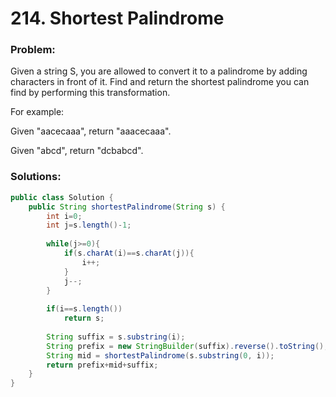 # 214. Shortest Palindrome

### Problem:

Given a string S, you are allowed to convert it to a palindrome by adding characters in front of it. Find and return the shortest palindrome you can find by performing this transformation.

For example:

Given "aacecaaa", return "aaacecaaa".

Given "abcd", return "dcbabcd".

### Solutions:

```java
public class Solution {
    public String shortestPalindrome(String s) {
        int i=0; 
        int j=s.length()-1;
     
        while(j>=0){
            if(s.charAt(i)==s.charAt(j)){
                i++;
            }
            j--;
        }
     
        if(i==s.length())
            return s;
     
        String suffix = s.substring(i);
        String prefix = new StringBuilder(suffix).reverse().toString();
        String mid = shortestPalindrome(s.substring(0, i));
        return prefix+mid+suffix;
    }
}
```